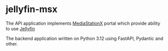 # jellyfin-msx
The API application implements [MediaStationX](https://msx.benzac.de/info/) portal which provide ability to use [Jellyfin](https://jellyfin.org/)

The backend application written on Python 3.12 using FastAPI, Pydantic and other.

